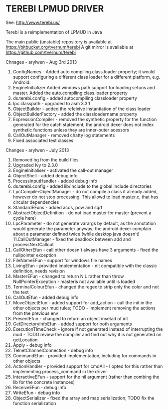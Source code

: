 ﻿TEREBI LPMUD DRIVER
===================

See: http://www.terebi.us/

Terebi is a reimplementation of LPMUD in Java

The main public (unstable) repository is available at https://bitbucket.org/tvernum/terebi
A git mirror is available at https://github.com/tvernum/terebi

Chnages - arylwen - Aug 3rd 2013

1. ConfigNames - Added auto.compiling.class.loader property; it would support configuring a different class loader for a different platform, e.g. Android.
2. EngineInitializer Added windows path support for loading sefuns and master. Added the auto.compiling.class.loader property
3. ds.terebi.config - added autocompiling classloader property
4. lpc.classpath - upgraded to asm 3.3.1
5. ObjectBuilder - added the refelxive instantiation of the class loader
6. ObjectBuilderFactory - added the classloadername property
7. ExpressionCompiler - removed the synthetic property for the function generated for the catch statement; the android dexer does not index synthetic functions unless they are inner-outer acessors
8. CallOutManager - removed chatty log statements
9. Fixed associated test classes


Changes - arylwen - July 2013

1. Removed hg from the build files
2. Upgraded Ivy to 2.3.0
3. EngineInitialiser - activated the call-out manager
4. ObjectShell - added debug info
5. ProcessInputHandler - added debug info
6. ds.terebi.config - added lib/include to the global include directories
7. LpcCompilerObjectManager - do not compile a class if already added, however do not stop processing. This allowd to load master.c, that has circular dependencies
8. StandardEFuns - added acos, pow and sqrt
9. AbstractObjectDefinition - do not load master for master (prevent a cycle here)
10. LpcParameter - do not generate varargs by default, as the annotation would generate the parameter anyway; the android dexer complain about a parameter defined twice (while desktop java doesn't)
11.CallOutManager - fixed the deadlock between add and processNextCallout
12. CallOtherEfun - call other doesn't always have 3 arguments - fixed the nullpointer exception
13. FileNameEFun - support for windows file names
14. LivingEfun - provided implementation - nit compatible with the classic definition, needs revision
15. MasterEFun - changed to return NIL rather than throw NullPointerException - masteris not available until is loaded
16. TerminalColourEfun - changed the regex to strip only the color and not the text
17. CallOutEfun - added debug info
18. MoveObjectEfun - added support for add_action - call the init in the other objects per mud rules; TODO - implement removing the actions from the previous env
19. PresentEfun - changed to return an object insetad of int
20. GetDirectoryInfoEfun - added support for both arguments
21. ExecutionTImeCheck - ignore if not generated instead of interrupting the mud - TODO review the compiler and find out why it is not generated on getLocation
22. Apply - debug info
23. TelnetChannelConnection - debug info
24. CommandEfun - provided implementation, including for commands in other objects
25. ActionHandler - provided support for cmdAll - I opted for this rather than implementing process_command in the driver
26. InteractiveEFun - support for the nil argument (rather than combing the lib for the concrete instances)
27. ReceiveEFun - debug info
28. WriteEfun - debug info
29. ObjectSerializer - fixed the array and map serialization; TODO fix the function serialization




